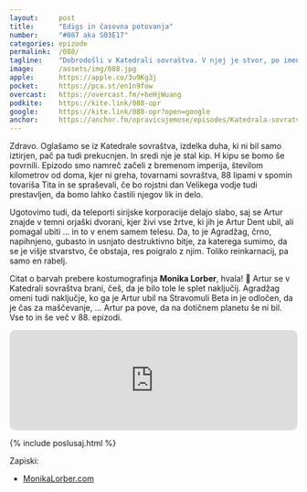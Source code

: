 ```yaml
---
layout: 	post
title:  	"Edigs in časovna potovanja"
number: 	"#087 aka S03E17"
categories:	epizode
permalink:	/088/
tagline: 	"Dobrodošli v Katedrali sovraštva. V njej je stvor, po imenu Agradžag, ki je večkratna žrtev Arturja Denta. Citat preber Monika Lorber."
image:		/assets/img/088.jpg
apple:		https://apple.co/3u9Kg3j
pocket:		https://pca.st/en1n9fow
overcast:	https://overcast.fm/+beHjWuang
podkite:	https://kite.link/088-opr
google:		https://kite.link/088-opr?open=google
anchor:		https://anchor.fm/opravicujemose/episodes/Katedrala-sovratva-e1dmbj3
---
```


Zdravo. Oglašamo se iz Katedrale sovraštva, izdelka duha, ki ni bil samo iztirjen, pač pa tudi prekucnjen. In sredi nje je stal kip. H kipu se bomo še povrnili. Epizodo smo namreč začeli z bremenom imperija, številom kilometrov od doma, kjer ni greha, tovarnami sovraštva, 88 lipami v spomin tovariša Tita in se spraševali, če bo rojstni dan Velikega vodje tudi prestavljen, da bomo lahko častili njegov lik in delo. 

Ugotovimo tudi, da teleporti sirijske korporacije delajo slabo, saj se Artur znajde v temni orjaški dvorani, kjer živi vse žrtve, ki jih je Artur Dent ubil, ali pomagal ubiti ... in to v enem samem telesu. Da, to je Agradžag, črno, napihnjeno, gubasto in usnjato destruktivno bitje, za katerega sumimo, da se je višje stvarstvo, če obstaja, res poigralo z njim. Toliko reinkarnacij, pa samo en rabelj. 

Citat o barvah prebere kostumografinja **Monika Lorber**, hvala! 🙏 Artur se v Katedrali sovraštva brani, češ, da je bilo tole le splet naključij. Agradžag omeni tudi naključje, ko ga je Artur ubil na Stravomuli Beta in je odločen, da je čas za maščevanje, ... Artur pa pove, da na dotičnem planetu še ni bil. Vse to in še več v 88. epizodi. 

<iframe src="https://embed.podcasts.apple.com/si/podcast/katedrala-sovra%C5%A1tva/id1514750013?i=1000549484953&amp;itsct=podcast_box_player&amp;itscg=30200&amp;ls=1&amp;theme=dark" sandbox="allow-forms allow-popups allow-same-origin allow-scripts allow-top-navigation-by-user-activation" allow="autoplay *; encrypted-media *;" style="width: 100%; max-width: 660px; overflow: hidden; border-radius: 10px; background: transparent none repeat scroll 0% 0%;" height="175px" frameborder="0"></iframe>

{% include poslusaj.html %}

Zapiski:
- [MonikaLorber.com](https://monikalorber.com/)
